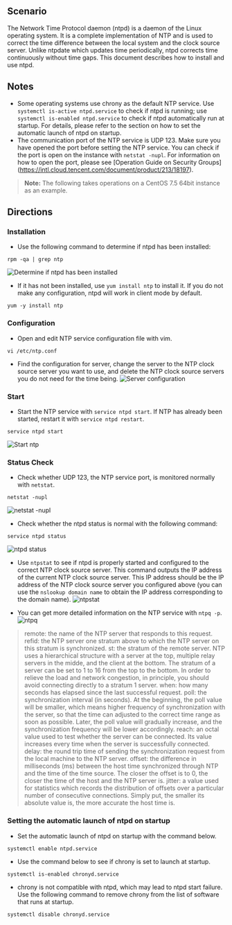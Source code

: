 ## Scenario

The Network Time Protocol daemon (ntpd) is a daemon of the Linux operating system. It is a complete implementation of NTP and is used to correct the time difference between the local system and the clock source server. Unlike ntpdate which updates time periodically, ntpd corrects time continuously without time gaps. This document describes how to install and use ntpd.

## Notes

* Some operating systems use chrony as the default NTP service. Use `systemctl is-active ntpd.service` to check if ntpd is running; use `systemctl is-enabled ntpd.service` to check if ntpd automatically run at startup. For details, please refer to the section on how to set the automatic launch of ntpd on startup.
* The communication port of the NTP service is UDP 123. Make sure you have opened the port before setting the NTP service. You can check if the port is open on the instance with `netstat -nupl`. For information on how to open the port, please see [Operation Guide on Security Groups] (https://intl.cloud.tencent.com/document/product/213/18197).

> **Note:**
> The following takes operations on a CentOS 7.5 64bit instance as an example.

## Directions
### Installation

-  Use the following command to determine if ntpd has been installed:
```
rpm -qa | grep ntp
```
![Determine if ntpd has been installed](https://main.qcloudimg.com/raw/34073904c49e80ab61da25559c7239e5.png)
- If it has not been installed, use `yum install ntp` to install it. If you do not make any configuration, ntpd will work in client mode by default.
```
yum -y install ntp
```

### Configuration
- Open and edit NTP service configuration file with vim.
```
vi /etc/ntp.conf
```
- Find the configuration for server, change the server to the NTP clock source server you want to use, and delete the NTP clock source servers you do not need for the time being.
![Server configuration](	https://main.qcloudimg.com/raw/b21b559ce745ef5c765251a8ee514dca.png)

### Start
- Start the NTP service with `service ntpd start`. If NTP has already been started, restart it with `service ntpd restart`.
```
service ntpd start
```
![Start ntp](https://main.qcloudimg.com/raw/470afd5f311b5ba3ad321ed12d974c88.png)

### Status Check
-  Check whether UDP 123, the NTP service port, is monitored normally with `netstat`.
```
netstat -nupl
```
![netstat -nupl](https://main.qcloudimg.com/raw/e7eb5ed8529fdc1366210ef76cf09bd3.png)
- Check whether the ntpd status is normal with the following command:
```
service ntpd status
```
![ntpd status](	https://main.qcloudimg.com/raw/8af337c167f295938f5edbc005032809.png)
- Use `ntpstat` to see if ntpd is properly started and configured to the correct NTP clock source server. This command outputs the IP address of the current NTP clock source server. This IP address should be the IP address of the NTP clock source server you configured above (you can use the `nslookup domain name` to obtain the IP address corresponding to the domain name).
![ntpstat](https://main.qcloudimg.com/raw/83d49c87c485989123acbb9a30d92d0c.png)

- You can get more detailed information on the NTP service with `ntpq -p`.
![ntpq](https://main.qcloudimg.com/raw/87df34053b422b0c03e038e4e5a9fde0.png)
> remote: the name of the NTP server that responds to this request.
> refid: the NTP server one stratum above to which the NTP server on this stratum is synchronized.
> st: the stratum of the remote server. NTP uses a hierarchical structure with a server at the top, multiple relay servers in the midde, and the client at the bottom. The stratum of a server can be set to 1 to 16 from the top to the bottom. In order to relieve the load and network congestion, in principle, you should avoid connecting directly to a stratum 1 server.
> when: how many seconds has elapsed since the last successful request.
> poll: the synchronization interval (in seconds). At the beginning, the poll value will be smaller, which means higher frequency of synchronization with the server, so that the time can adjusted to the correct time range as soon as possible. Later, the poll value will gradually increase, and the synchronization frequency will be lower accordingly.
> reach: an octal value used to test whether the server can be connected. Its value increases every time when the server is successfully connected.
> delay: the round trip time of sending the synchronization request from the local machine to the NTP server.
> offset: the difference in milliseconds (ms) between the host time synchronized through NTP and the time of the time source. The closer the offset is to 0, the closer the time of the host and the NTP server is.
> jitter: a value used for statistics which records the distribution of offsets over a particular number of consecutive connections. Simply put, the smaller its absolute value is, the more accurate the host time is.

### Setting the automatic launch of ntpd on startup

- Set the automatic launch of ntpd on startup with the command below.
```
systemctl enable ntpd.service
```

- Use the command below to see if chrony is set to launch at startup.
```
systemctl is-enabled chronyd.service
```

- chrony is not compatible with ntpd, which may lead to ntpd start failure. Use the following command to remove chrony from the list of software that runs at startup.
```
systemctl disable chronyd.service
```


